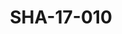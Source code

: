 ---
pid: SHA-17-010
title: SHA-17-010
language: ar
collection: شرحبيل احمد
original_label: 
rights: شرحبيل احمد
location_of_original: شرحبيل احمد
photographer_or_studio: استوديو جاك الكويت
scanned_from: photograph 13 by 17.9
_date: '1964'
location: الكويت
description: عبد العزيز محمد داؤود ومغني كويتي
additional_notes: 
permission_display: 'yes'
on_server: 'no'
on_website: 'no'
permalink: /archive/ar/sha-17-010.html
layout: photo-page
---